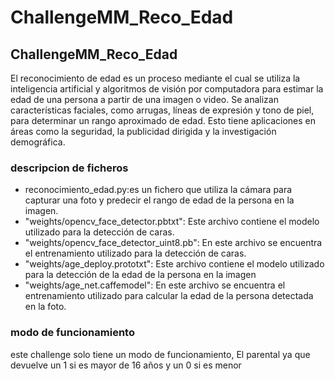 # ChallengeMM_Reco_Edad
<h2>ChallengeMM_Reco_Edad</h2>
<p>
  El reconocimiento de edad es un proceso mediante el cual se utiliza la inteligencia artificial y algoritmos de visión por computadora para estimar la edad de una persona a partir de una imagen o video. Se analizan características faciales, como arrugas, líneas de expresión y tono de piel, para determinar un rango aproximado de edad. Esto tiene aplicaciones en áreas como la seguridad, la publicidad dirigida y la investigación demográfica.
</p>
<h3>descripcion de ficheros</h3>
<p>
  <ul>
<li>reconocimiento_edad.py:es un fichero que utiliza la cámara para capturar una foto y predecir el rango de edad de la persona en la imagen.
</li>
<li>"weights/opencv_face_detector.pbtxt": Este archivo contiene el modelo utilizado para la detección de caras.</li>
<li>"weights/opencv_face_detector_uint8.pb": En este archivo se encuentra el entrenamiento utilizado para la detección de caras.
</li>
<li>"weights/age_deploy.prototxt": Este archivo contiene el modelo utilizado para la detección de la edad de la persona en la imagen</li>
<li>"weights/age_net.caffemodel": En este archivo se encuentra el entrenamiento utilizado para calcular la edad de la persona detectada en la foto.</li>
  </ul>
</p>
<h3>modo de funcionamiento</h3>
<p>este challenge solo tiene un modo de funcionamiento, El parental ya que devuelve un 1 si es mayor de 16 años y un 0 si es menor</p>
